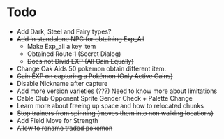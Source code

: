 # Todo

- Add Dark, Steel and Fairy types?
- ~~Add in standalone NPC for obtaining Exp_All~~
	- Make Exp_all a key item
	- ~~Obtained Route 1 (Secret Dialog)~~
	- ~~Does not Divid EXP (All Gain Equally)~~
- Change Oak Aids 50 pokemon obtain different item.
- ~~Gain EXP on capturing a Pokémon (Only Active Gains)~~
- Disable Nickname after capture
- Add more version varieties (???) Need to know more about limitations
- Cable Club Opponent Sprite Gender Check + Palette Change
- Learn more about freeing up space and how to relocated chunks
- ~~Stop trainers from spinning (moves them into non walking locations)~~
- Add Field Move for Strength
- ~~Allow to rename traded pokemon~~

